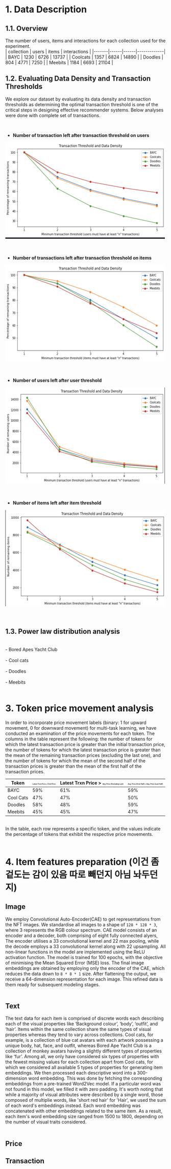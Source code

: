 # 1. Data Description

## 1.1. Overview

The number of users, items and interactions for each collection used for the experiment.<br>
| collection | users | items | interactions |
|-------|------|------|-------------|
| BAYC  | 1230 | 6726 | 13737 |
| Coolcats | 1357 | 6824 | 14890 |
| Doodles | 804 | 4771 | 7250 |
| Meebits | 1184 | 6693 | 21104 |
<br>

## 1.2. Evaluating Data Density and Transaction Thresholds

We explore our dataset by evaluating its data density and transaction thresholds as determining the optimal transaction threshold is one of the critical steps in designing effective recommender systems. Below analyses were done with complete set of transactions.<br>

<br>

- **Number of transaction left after transaction threshold on users**
<div class="image-container">
    <img src="assets/user_trxns.png" alt="Plot" style="width:500px;height:300px;">
    
</div><br>
<br>

- **Number of transactions left after transaction threshold on items**
<div class="image-container">
    <img src="assets/item_trxns.png" alt="Plot" style="width:500px;height:300px;">
    
</div><br>
<br>

- **Number of users left after user threshold**
<div class="image-container">
    <img src="assets/user_num.png" alt="Plot" style="width:500px;height:300px;">
    
</div><br>
<br>

- **Number of items left after item threshold**
<div class="image-container">
    <img src="assets/item_num.png" alt="Plot" style="width:500px;height:300px;">
</div><br>
<br>   

## 1.3. Power law distribution analysis<br>
<br>
- Bored Apes Yacht Club <br>

<br>
- Cool cats<br>

<br>
- Doodles<br>

<br>
- Meebits<br>

<br>

# 3. Token price movement analysis

In order to incorporate price movement labels (binary: 1 for upward movement, 0 for downward movement) for multi-task learning, we have conducted an examination of the price movements for each token. The columns in the table represent the following: the number of tokens for which the latest transaction price is greater than the initial transaction price, the number of tokens for which the latest transaction price is greater than the mean of the remaining transaction prices (excluding the last one), and the number of tokens for which the mean of the second half of the transaction prices is greater than the mean of the first half of the transaction prices.<br>


| Token      | <span style="font-size: 5px;">Latest Trxn Price > First Price</span> | Latest Trxn Price > <span style="font-size: 5px;">Avg. Price (Excluding Last)</span> | <span style="font-size: 5px;">Avg. Price (First Half) < Avg. Price (Last Half)</span> |
|------------|-------------------------------|--------------|--------------|
| BAYC       | 59%                         | 61%       | 59% |
| Cool Cats  | 47%                         | 47%         | 50% |
| Doodles    | 58%                          | 48%        | 59% |
| Meebits    | 45%                          | 45%         |47% |



<br>
In the table, each row represents a specific token, and the values indicate the percentage of tokens that exhibit the respective price movements.<br>
<br>

# 4. Item features preparation (이건 좀 겉도는 감이 있음 따로 빼던지 아님 놔두던지)
## Image
We employ Convolutional Auto-Encoder(CAE) to get representations from the NFT images. We standardise all images to a shape of `128 * 128 * 3`, where 3 represents the RGB colour spectrum. CAE model consists of an encoder and a decoder, both comprising of eight fully connected alyers, The encoder utilises a 33 convolutional kernel and 22 max pooling, while the decode employs a 33 convolutional kernel along with 22 upsampling.
All non-linear functions in the model are implemented using the ReLU activation function. The model is trained for 100 epochs, with the objective of minimising the Mean Squared Error (MSE) loss. The final image embeddings are obtained by employing only the encoder of the CAE, which reduces the data down to `8 * 8 * 1`
 size. After flattening the output, we receive a 64-dimension representation for each image. This refined data is them ready for subsequent modeling stages.<br>
<br>
## Text
The text data for each item is comprised of discrete words each describing each of the visual properties like ‘Background colour’, ‘body’, ‘outfit’, and ‘hair’. Items within the same collection share the same types of visual properties whereas they tend to vary across collections. Cool cats, for example, is a collection of blue cat avatars with each artwork possessing a unique body, hat, face, and outfit, whereas Bored Ape Yacht Club is a collection of monkey avatars having a slightly different types of properties like ‘fur’. Among all, we only have considered six types of properties with the fewest missing values for each collection apart from Cool cats, for which we considered all available 5 types of properties for generating item embeddings. We then processed each descriptive word into a 300-dimension word embedding. This was done by fetching the corresponding embeddings from a pre-trained Word2Vec model. If a particular word was not found in this model, we filled it with zero padding. It's worth noting that while a majority of visual attributes were described by a single word, those composed of multiplie words, like 'short red hair' for 'Hair', we used the sum of each word's embeddings instead. Each word embedding was concatenated with other embeddings related to the same item. As a result, each item's word embedding size ranged from 1500 to 1800, depending on the number of visual traits considered.<br>
<br>
## Price


## Transaction



